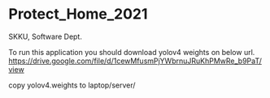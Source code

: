 # Protect_Home_2021
SKKU, Software Dept.

To run this application you should download yolov4 weights on below url.
https://drive.google.com/file/d/1cewMfusmPjYWbrnuJRuKhPMwRe_b9PaT/view

copy yolov4.weights to laptop/server/
